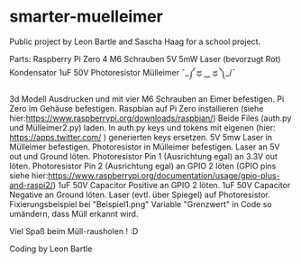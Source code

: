# smarter-muelleimer
Public project by Leon Bartle and Sascha Haag for a school project.

Parts:
Raspberry Pi Zero
4 M6 Schrauben
5V 5mW Laser (bevorzugt Rot)
Kondensator 1uF 50V
Photoresistor 
Mülleimer ¯\_༼ ಥ ‿ ಥ ༽_/¯


3d Modell Ausdrucken und mit vier M6 Schrauben an Eimer befestigen. 
Pi Zero im Gehäuse befestigen.
Raspbian auf Pi Zero installieren (siehe hier:https://www.raspberrypi.org/downloads/raspbian/)
Beide Files (auth.py und Mülleimer2.py) laden.
In auth.py keys und tokens mit eigenen (hier: https://apps.twitter.com/ ) generierten keys ersetzen.
5V 5mw Laser in Mülleimer befestigen.
Photoresistor in Mülleimer befestigen.
Laser an 5V out und Ground löten.
Photoresistor Pin 1 (Ausrichtung egal) an 3.3V out löten. 
Photoresistor Pin 2 (Ausrichtung egal) an GPIO 2 löten (GPIO pins siehe hier:https://www.raspberrypi.org/documentation/usage/gpio-plus-and-raspi2/)
1uF 50V Capacitor Positive an GPIO 2 löten.
1uF 50V Capacitor Negative an Ground löten.
Laser (evtl. über Spiegel) auf Photoresistor.
Fixierungsbeispiel bei "Beispiel1.png"
Variable "Grenzwert" in Code so umändern, dass Müll erkannt wird.

Viel Spaß beim Müll-rausholen ! :D

Coding by Leon Bartle

